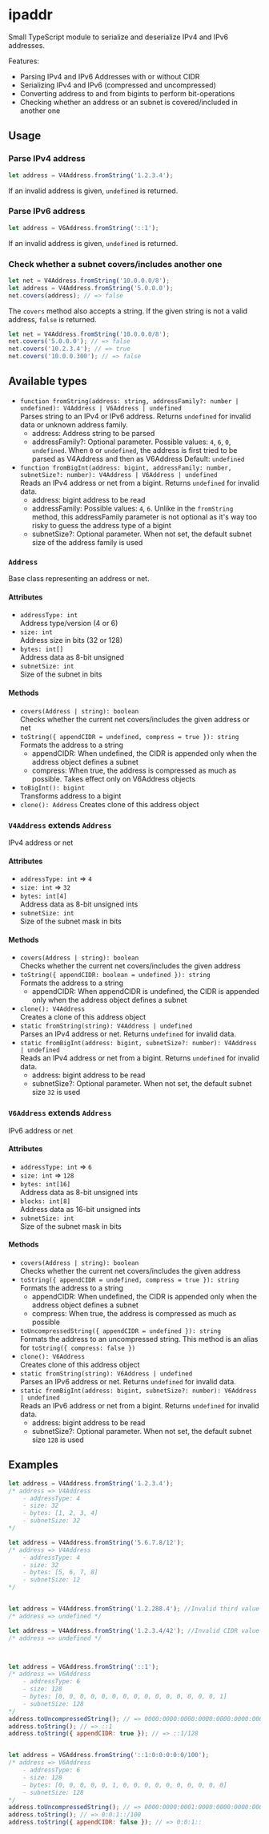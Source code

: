 # ipaddr

Small TypeScript module to serialize and deserialize IPv4 and IPv6 addresses.

Features:
- Parsing IPv4 and IPv6 Addresses with or without CIDR
- Serializing IPv4 and IPv6 (compressed and uncompressed)
- Converting address to and from bigints to perform bit-operations
- Checking whether an address or an subnet is covered/included in another one

## Usage

### Parse IPv4 address
```js
let address = V4Address.fromString('1.2.3.4');
```
If an invalid address is given, `undefined` is returned.

### Parse IPv6 address
```js
let address = V6Address.fromString('::1');
```
If an invalid address is given, `undefined` is returned.

### Check whether a subnet covers/includes another one
```js
let net = V4Address.fromString('10.0.0.0/8');
let address = V4Address.fromString('5.0.0.0');
net.covers(address); // => false
```

The `covers` method also accepts a string.
If the given string is not a valid address, `false` is returned.
```js
let net = V4Address.fromString('10.0.0.0/8');
net.covers('5.0.0.0'); // => false
net.covers('10.2.3.4'); // => true
net.covers('10.0.0.300'); // => false
```

## Available types

- `function fromString(address: string, addressFamily?: number | undefined): V4Address | V6Address | undefined`  
  Parses string to an IPv4 or IPv6 address. Returns `undefined` for invalid data or unknown address family.
  - address: Address string to be parsed
  - addressFamily?: Optional parameter. Possible values: `4`, `6`, `0`, `undefined`. When `0` or `undefined`, the address is first tried to be parsed as V4Address and then as V6Address
	  Default: `undefined`
- `function fromBigInt(address: bigint, addressFamily: number, subnetSize?: number): V4Address | V6Address | undefined`  
  Reads an IPv4 address or net from a bigint. Returns `undefined` for invalid data.
  - address: bigint address to be read
  - addressFamily: Possible values: `4`, `6`. Unlike in the `fromString` method, this addressFamily parameter is not optional as it's way too risky to guess the address type of a bigint
  - subnetSize?: Optional parameter. When not set, the default subnet size of the address family is used

### `Address`
Base class representing an address or net.

#### Attributes
- `addressType: int`  
  Address type/version (4 or 6)
- `size: int`  
  Address size in bits (32 or 128)
- `bytes: int[]`  
  Address data as 8-bit unsigned
- `subnetSize: int`  
  Size of the subnet in bits

#### Methods
- `covers(Address | string): boolean`  
  Checks whether the current net covers/includes the given address or net
- `toString({ appendCIDR = undefined, compress = true }): string`  
  Formats the address to a string
    - appendCIDR: When undefined, the CIDR is appended only when the address object defines a subnet
	- compress: When true, the address is compressed as much as possible. Takes effect only on V6Address objects
- `toBigInt(): bigint`  
  Transforms address to a bigint
- `clone(): Address`
  Creates clone of this address object


### `V4Address` extends `Address`
IPv4 address or net

#### Attributes
- `addressType: int` => `4`
- `size: int` => `32`
- `bytes: int[4]`  
  Address data as 8-bit unsigned ints
- `subnetSize: int`  
  Size of the subnet mask in bits

#### Methods
- `covers(Address | string): boolean`  
  Checks whether the current net covers/includes the given address
- `toString({ appendCIDR: boolean = undefined }): string`  
  Formats the address to a string
    - appendCIDR: When appendCIDR is undefined, the CIDR is appended only when the address object defines a subnet
- `clone(): V4Address`  
  Creates a clone of this address object
- `static fromString(string): V4Address | undefined`  
  Parses an IPv4 address or net. Returns `undefined` for invalid data.
- `static fromBigInt(address: bigint, subnetSize?: number): V4Address | undefined`  
  Reads an IPv4 address or net from a bigint. Returns `undefined` for invalid data.
  - address: bigint address to be read
  - subnetSize?: Optional parameter. When not set, the default subnet size `32` is used


### `V6Address` extends `Address`
IPv6 address or net

#### Attributes
- `addressType: int` => `6`
- `size: int` => `128`
- `bytes: int[16]`  
  Address data as 8-bit unsigned ints
- `blocks: int[8]`  
  Address data as 16-bit unsigned ints
- `subnetSize: int`  
  Size of the subnet mask in bits

#### Methods
- `covers(Address | string): boolean`  
  Checks whether the current net covers/includes the given address
- `toString({ appendCIDR = undefined, compress = true }): string`  
  Formats the address to a string
    - appendCIDR: When undefined, the CIDR is appended only when the address object defines a subnet
	- compress: When true, the address is compressed as much as possible
- `toUncompressedString({ appendCIDR = undefined }): string`  
  Formats the address to an uncompressed string. This method is an alias for `toString({ compress: false })`
- `clone(): V6Address`  
  Creates clone of this address object
- `static fromString(string): V6Address | undefined`  
  Parses an IPv6 address or net. Returns `undefined` for invalid data.
- `static fromBigInt(address: bigint, subnetSize?: number): V6Address | undefined`  
  Reads an IPv6 address or net from a bigint. Returns `undefined` for invalid data.
  - address: bigint address to be read
  - subnetSize?: Optional parameter. When not set, the default subnet size `128` is used


## Examples
```js
let address = V4Address.fromString('1.2.3.4');
/* address => V4Address
	- addressType: 4
	- size: 32
	- bytes: [1, 2, 3, 4]
	- subnetSize: 32
*/

let address = V4Address.fromString('5.6.7.8/12');
/* address => V4Address
	- addressType: 4
	- size: 32
	- bytes: [5, 6, 7, 8]
	- subnetSize: 12
*/


let address = V4Address.fromString('1.2.288.4'); //Invalid third value
/* address => undefined */

let address = V4Address.fromString('1.2.3.4/42'); //Invalid CIDR value
/* address => undefined */



let address = V6Address.fromString('::1');
/* address => V6Address
	- addressType: 6
	- size: 128
	- bytes: [0, 0, 0, 0, 0, 0, 0, 0, 0, 0, 0, 0, 0, 0, 0, 1]
	- subnetSize: 128
*/
address.toUncompressedString(); // => 0000:0000:0000:0000:0000:0000:0000:0001
address.toString(); // => ::1
address.toString({ appendCIDR: true }); // => ::1/128


let address = V6Address.fromString('::1:0:0:0:0:0/100');
/* address => V6Address
	- addressType: 6
	- size: 128
	- bytes: [0, 0, 0, 0, 0, 1, 0, 0, 0, 0, 0, 0, 0, 0, 0, 0]
	- subnetSize: 128
*/
address.toUncompressedString(); // => 0000:0000:0001:0000:0000:0000:0000:0000/100
address.toString(); // => 0:0:1::/100
address.toString({ appendCIDR: false }); // => 0:0:1::

